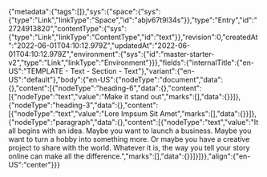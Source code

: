 {"metadata":{"tags":[]},"sys":{"space":{"sys":{"type":"Link","linkType":"Space","id":"abjv67t9l34s"}},"type":"Entry","id":"2724913820","contentType":{"sys":{"type":"Link","linkType":"ContentType","id":"text"}},"revision":0,"createdAt":"2022-06-01T04:10:12.979Z","updatedAt":"2022-06-01T04:10:12.979Z","environment":{"sys":{"id":"master-starter-v2","type":"Link","linkType":"Environment"}}},"fields":{"internalTitle":{"en-US":"TEMPLATE - Text - Section - Text"},"variant":{"en-US":"default"},"body":{"en-US":{"nodeType":"document","data":{},"content":[{"nodeType":"heading-6","data":{},"content":[{"nodeType":"text","value":"Make it stand out","marks":[],"data":{}}]},{"nodeType":"heading-3","data":{},"content":[{"nodeType":"text","value":"Lore Impsum Sit Amet","marks":[],"data":{}}]},{"nodeType":"paragraph","data":{},"content":[{"nodeType":"text","value":"It all begins with an idea. Maybe you want to launch a business. Maybe you want to turn a hobby into something more. Or maybe you have a creative project to share with the world. Whatever it is, the way you tell your story online can make all the difference.","marks":[],"data":{}}]}]}},"align":{"en-US":"center"}}}